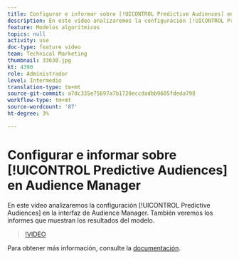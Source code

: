 ```yaml
---
title: Configurar e informar sobre [!UICONTROL Predictive Audiences] en Audience Manager
description: En este vídeo analizaremos la configuración [!UICONTROL Predictive Audiences] en la interfaz de Audience Manager. También veremos los informes que muestran los resultados del modelo.
feature: Modelos algorítmicos
topics: null
activity: use
doc-type: feature video
team: Technical Marketing
thumbnail: 33630.jpg
kt: 4390
role: Administrador
level: Intermedio
translation-type: tm+mt
source-git-commit: a7dc335e75697a7b1720eccdadbb9605fdeda798
workflow-type: tm+mt
source-wordcount: '87'
ht-degree: 3%

---
```



# Configurar e informar sobre [!UICONTROL Predictive Audiences] en Audience Manager

En este vídeo analizaremos la configuración [!UICONTROL Predictive Audiences] en la interfaz de Audience Manager. También veremos los informes que muestran los resultados del modelo.

>[!VIDEO](https://video.tv.adobe.com/v/33630/?quality=12)

Para obtener más información, consulte la [documentación](https://docs.adobe.com/content/help/en/audience-manager/user-guide/features/algorithmic-models/predictive-audiences/predictive-audiences.html).
